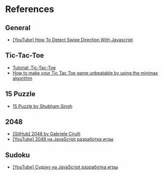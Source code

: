 # References

## General

- [[YouTube] How To Detect Swipe Direction With Javascript](https://www.youtube.com/watch?v=FuU0CMvLunE)

## Tic-Tac-Toe

- [Tutorial: Tic-Tac-Toe](https://react.dev/learn/tutorial-tic-tac-toe)
- [How to make your Tic Tac Toe game unbeatable by using the minimax algorithm](https://www.freecodecamp.org/news/how-to-make-your-tic-tac-toe-game-unbeatable-by-using-the-minimax-algorithm-9d690bad4b37)

## 15 Puzzle

- [15 Puzzle by Shubham Singh](https://15puzzle.netlify.app/)

## 2048

- [[GitHub] 2048 by Gabriele Cirulli](https://github.com/gabrielecirulli/2048)
- [[YouTube] 2048 на JavaScript разработка игры](https://www.youtube.com/watch?v=Mhb910JSD4U)

## Sudoku

- [[YouTube] Судоку на JavaScript разработка игры](https://www.youtube.com/watch?v=Tz8zq0Y7W90)
